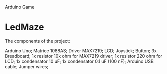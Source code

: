 Arduino Game

# LedMaze


The components of the project:

Arduino Uno;
Matrice 1088AS;
Driver MAX7219;
LCD;
Joystick;
Button;
3x Breadboard;
1x resistor 10k ohm for MAX7219 driver;
1x resistor 220 ohm for LCD;
1x condensator 10 uF;
1x condensator 0.1 uF (100 nF);
Arduino USB cable;
Jumper wires;
    


